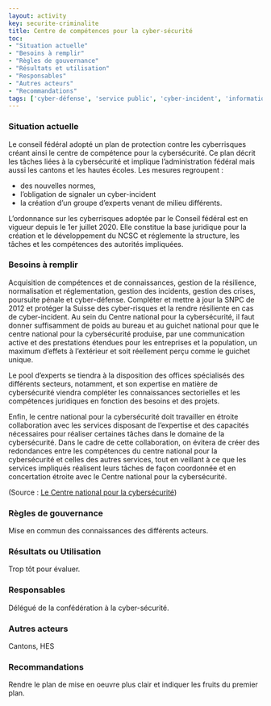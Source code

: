 ```yaml
---
layout: activity
key: securite-criminalite
title: Centre de compétences pour la cyber-sécurité
toc:
- "Situation actuelle"
- "Besoins à remplir"
- "Règles de gouvernance"
- "Résultats et utilisation"
- "Responsables"
- "Autres acteurs"
- "Recommandations"
tags: ['cyber-défense', 'service public', 'cyber-incident', 'information']
---
```


### Situation actuelle

Le conseil fédéral adopté un plan de protection contre les cyberrisques créant ainsi le centre de compétence pour la cybersécurité. Ce plan décrit les tâches liées à la cybersécurité et implique l’administration fédéral mais aussi les cantons et les hautes écoles. Les mesures regroupent : 
* des nouvelles normes, 
* l’obligation de signaler un cyber-incident
* la création d’un groupe d’experts venant de milieu différents.

L’ordonnance sur les cyberrisques adoptée par le Conseil fédéral est en vigueur depuis le 1er juillet 2020. Elle constitue la base juridique pour la création et le développement du NCSC et réglemente la structure, les tâches et les compétences des autorités impliquées. 

### Besoins à remplir

Acquisition de compétences et de connaissances, gestion de la résilience, normalisation et réglementation, gestion des incidents, gestion des crises, poursuite pénale et cyber-défense. Compléter et mettre à jour la SNPC de 2012 et protéger la Suisse des cyber-risques et la rendre résiliente en cas de cyber-incident.  Au sein du Centre national pour la cybersécurité, il faut donner suffisamment de poids au bureau et au guichet national pour que le centre national pour la cybersécurité produise, par une communication active et des prestations étendues pour les entreprises et la population, un maximum d’effets à l’extérieur et soit réellement perçu comme le guichet unique.

Le pool d’experts se tiendra à la disposition des offices spécialisés des différents secteurs, notamment, et son expertise en matière de cybersécurité viendra compléter les connaissances sectorielles et les compétences juridiques en fonction des besoins et des projets.

Enfin, le centre national pour la cybersécurité doit travailler en étroite collaboration avec les services disposant de l’expertise et des capacités nécessaires pour réaliser certaines tâches dans le domaine de la cybersécurité. Dans le cadre de cette collaboration, on évitera de créer des redondances entre les compétences du centre national pour la cybersécurité et celles des autres services, tout en veillant à ce que les services impliqués réalisent leurs tâches de façon coordonnée et en concertation étroite avec le Centre national pour la cybersécurité.

(Source : [Le Centre national pour la cybersécurité](https://www.melani.admin.ch/melani/fr/home/ueber_ncsc/das_ncsc.html))

### Règles de gouvernance

Mise en commun des connaissances des différents acteurs.

### Résultats ou Utilisation

Trop tôt pour évaluer. 

### Responsables

Délégué de la confédération à la cyber-sécurité.

### Autres acteurs

Cantons, HES

### Recommandations

Rendre le plan de mise en oeuvre plus clair et indiquer les fruits du premier plan.